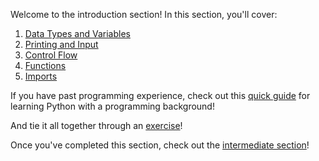 Welcome to the introduction section! In this section, you'll cover:

1. [Data Types and Variables](https://colab.research.google.com/github/HackBinghamton/PythonWorkshop/blob/master/Intro/DataTypesAndVariables.ipynb)
2. [Printing and Input](https://colab.research.google.com/github/HackBinghamton/PythonWorkshop/blob/master/Intro/Printing_and_Input.ipynb)
3. [Control Flow](https://colab.research.google.com/github/HackBinghamton/PythonWorkshop/blob/master/Intro/ControlFlow.ipynb)
4. [Functions](https://colab.research.google.com/github/HackBinghamton/PythonWorkshop/blob/master/Intro/Functions.ipynb)
5. [Imports](https://colab.research.google.com/github/HackBinghamton/PythonWorkshop/blob/master/Intro/Imports.ipynb)

If you have past programming experience, check out this [quick guide](https://colab.research.google.com/github/HackBinghamton/PythonWorkshop/blob/master/Intro/javaKnowledge.ipynb) for learning Python with a programming background!

And tie it all together through an [exercise](https://colab.research.google.com/github/HackBinghamton/PythonWorkshop/blob/master/Intro/Exercise.ipynb)!

Once you've completed this section, check out the [intermediate section](https://github.com/HackBinghamton/PythonWorkshop/tree/master/Intermediate)!
